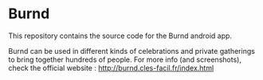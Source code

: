 # Burnd

This repository contains the source code for the Burnd android app.

Burnd can be used in different kinds of celebrations and private gatherings to bring together hundreds of people.
For more info (and screenshots), check the official website : http://burnd.cles-facil.fr/index.html
